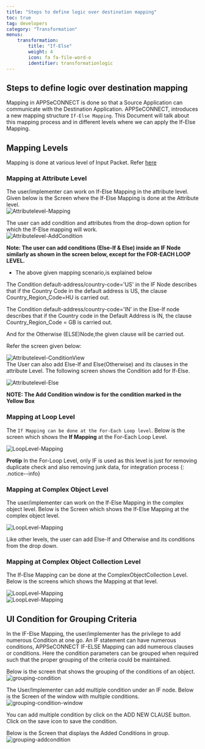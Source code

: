 ```yaml
---
title: "Steps to define logic over destination mapping"
toc: true
tag: developers
category: "Transformation"
menus: 
    transformation:
        title: "If-Else"
        weight: 4
        icon: fa fa-file-word-o
        identifier: transformationlogic
---
```



## Steps to define logic over destination mapping

Mapping in APPSeCONNECT is done so that a Source Application can communicate with the Destination Application. APPSeCONNECT, introduces a new mapping structure `If-Else Mapping`. This Document will talk about this mapping process and in different levels where we can apply the If-Else Mapping.

## Mapping Levels

Mapping is done at various level of Input Packet. Refer [here](/transformation/define-source-destination-transformation/)  
### Mapping at Attribute Level

The user/implementer can work on If-Else Mapping in the attribute level. Given below is the Screen where the If-Else Mapping is done at the Attribute level.  
![Attributelevel-Mapping](/staticfiles/transformation/media/Attributelevel-Mapping.png)

The user can add condition and attributes from the drop-down option for which the If-Else mapping will work.  
![Attributelevel-AddCondition](/staticfiles/transformation/media/Attributelevel-AddCondition.png)

**Note: The user can add conditions (Else-If & Else) inside an IF Node similarly as shown in the screen below, except for the FOR-EACH LOOP LEVEL.**

* The above given mapping scenario,is explained below 

The Condition default-address/country-code='US' in the IF Node describes that if the Country Code in the default address is US, the clause Country_Region_Code=HU is carried out.

The Condition default-address/country-code='IN' in the Else-If node describes that if the Country code in the Default Address is IN, the clause Country_Region_Code = GB is carried out.

And for the Otherwise (ELSE)Node,the given clause will be carried out.

Refer the screen given below:

![Attributelevel-ConditionView](/staticfiles/transformation/media/Attributelevel-ConditionView.png)  
The User can also add Else-If and Else(Otherwise) and its clauses in the attribute Level. The following screen shows the Condition add for If-Else.  

![Attributelevel-Else](/staticfiles/transformation/media/Attributelevel-Else.png)

**NOTE: The Add Condition window is for the condition marked in the Yellow Box**

### Mapping at Loop Level

The `If Mapping can be done at the For-Each Loop level`. Below is the screen which shows the **If Mapping** at the For-Each Loop Level.  

![LoopLevel-Mapping](/staticfiles/transformation/media/LoopLevel-Mapping.png)

**Protip** In the For-Loop Level, only IF is used as this level is just for removing duplicate check and also removing junk data, for integration process 
{: .notice--info}

### Mapping at Complex Object Level

The user/implementer can work on the If-Else Mapping in the complex object level. 
Below is the Screen which shows the If-Else Mapping at the complex object level.  

![LoopLevel-Mapping](/staticfiles/transformation/media/ComplexObject-Mapping.png)

Like other levels, the user can add Else-If and Otherwise and its conditions from the drop down. 

### Mapping at Complex Object Collection  Level

The If-Else Mapping can be done at the ComplexObjectCollection Level. Below is the screens which shows the Mapping at that level.  

![LoopLevel-Mapping](/staticfiles/transformation/media/ComplexObjectCollection-If-Mapping.png)  
![LoopLevel-Mapping](/staticfiles/transformation/media/ComplexObjectCollection-else-Mapping.png)

## UI Condition for Grouping Criteria

In the IF-Else Mapping, the user/implementer has the privilege to add numerous Condition at one go. 
An IF statement can have numerous conditions, APPSeCONNECT IF-ELSE Mapping can add numerous clauses or conditions. 
Here the condition parameters can be grouped when required such that the proper grouping of the criteria could be maintained.

Below is the screen that shows the grouping of the conditions of an object.  
![grouping-condition](/staticfiles/transformation/media/grouping-condition.png)

The User/Implementer can add multiple condition under an IF node. Below is the Screen of the window with multiple conditions.    
![grouping-condition-window](/staticfiles/transformation/media/grouping-condition-window.png)

You can add multiple condition by click on the ADD NEW CLAUSE button. Click on the save icon to save the condition.  

Below is the Screen that displays the Added Conditions in group.  
![grouping-addcondition](/staticfiles/transformation/media/grouping-addcondition.png)